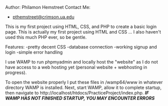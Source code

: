 Author: Philamon Hemstreet
Contact Me:
  - pthemstreet@crimson.ua.edu


This is my first project using HTML, CSS, and PHP to create a basic login page.
This is actually my first project using HTML and CSS ...  I also haven't used this much PHP ever, so be gentle.

Features:
-pretty decent CSS
-database connection
-working signup and login
-simple error handling

I use WAMP to run phpmyadmin and locally host the "website" as I do not have access to a web hosting yet (personal website + webhosting in progress).

To open the website properly I put these files in /wamp64/www in whatever directory WAMP is installed. Next, start WAMP, allow it to complete startup, then navigate to http://localhost/htdocs/PracticeProject/index.php. ***IF WAMP HAS NOT FINISHED STARTUP, YOU MAY ENCOUNTER ERRORS*** 
